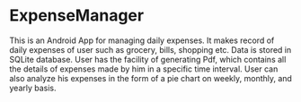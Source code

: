 # ExpenseManager
This is an Android App for managing daily expenses.
It makes record of daily expenses of user such as grocery, bills, shopping etc. Data is stored in SQLite database. User has the facility of generating Pdf, which contains all the details of expenses made by him in a specific time interval. User can also analyze his expenses in the form of a pie chart on weekly, monthly, and yearly basis.
